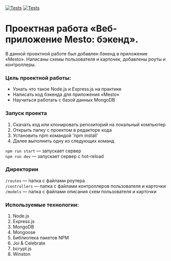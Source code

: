 [![Tests](../../actions/workflows/tests-13-sprint.yml/badge.svg)](../../actions/workflows/tests-13-sprint.yml) [![Tests](../../actions/workflows/tests-14-sprint.yml/badge.svg)](../../actions/workflows/tests-14-sprint.yml)

# Проектная работа «Веб-приложение Mesto: бэкенд».

В данной проектной работе был добавлен бэкенд в приложение «Mesto». Написаны схемы пользователя и карточек, добавлены роуты и контроллеры.

### Цель проектной работы:

- Узнать что такое Node.js и Express.js на практике
- Написать код бэкенда для приложения «Mesto»
- Научиться работать с базой данных MongoDB

### Запуск проекта

1. Скачать код или клонировать репозиторий на локальный компьютер
2. Открыть папку с проектом в редакторе кода
3. Установить npm командой 'npm install'
4. Далее выполнить одну из следующих команд

`npm run start` — запускает сервер  
`npm run dev` — запускает сервер с hot-reload

### Директории

`/routes` — папка с файлами роутера  
`/controllers` — папка с файлами контроллеров пользователя и карточки  
`/models` — папка с файлами описания схем пользователя и карточки

### Используемые технологии:

1. Node.js
2. Express.js
3. MongoDB
4. Mongoose
5. Библиотека пакетов NPM
6. Joi & Celebrate
7. bcrypt.js
8. Winston
